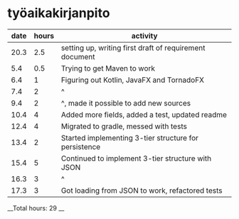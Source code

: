 # työaikakirjanpito

| date | hours | activity                                                |
| ---- | ----- | ------------------------------------------------------- |
| 20.3 | 2.5   | setting up, writing first draft of requirement document |
| 5.4  | 0.5   | Trying to get Maven to work                             |
| 6.4  | 1     | Figuring out Kotlin, JavaFX and TornadoFX               |
| 7.4  | 2     |  ^                                                      |
| 9.4  | 2     |  ^, made it possible to add new sources                 |
| 10.4 | 4     | Added more fields, added a test, updated readme         |
| 12.4 | 4     | Migrated to gradle, messed with tests					 |
| 13.4 | 2	   | Started implementing 3-tier structure for persistence	 |
| 15.4 | 5	   | Continued to implement 3-tier structure with JSON		 |
| 16.3 | 3     | ^														 |
| 17.3 | 3	   | Got loading from JSON to work, refactored tests		 |

__Total hours: 29 __
